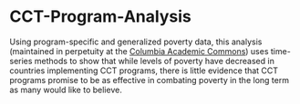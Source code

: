# CCT-Program-Analysis
Using program-specific and generalized poverty data, this analysis (maintained in perpetuity at the [Columbia Academic Commons](https://academiccommons.columbia.edu/doi/10.7916/D80Z79FW)) uses time-series methods to show that while levels of poverty have decreased in countries implementing CCT programs, there is little evidence that CCT programs promise to be as effective in combating poverty in the long term as many would like to believe.
